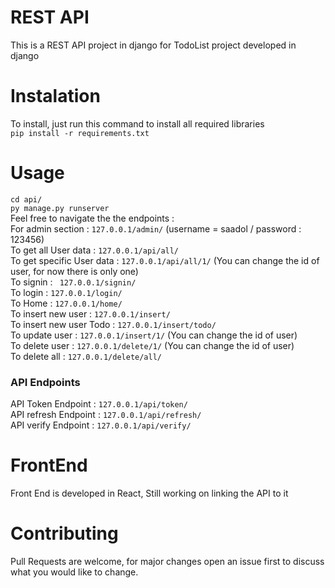 # REST API
This is a REST API project in django for TodoList project developed in django 

# Instalation
To install, just run this command to install all required libraries <br>
```pip install -r requirements.txt``` <br>
# Usage
``` cd api/ ``` <br>
``` py manage.py runserver ```<br>
Feel free to navigate the the endpoints : <br>
For admin section : ``` 127.0.0.1/admin/ ```  (username = saadol / password : 123456) <br>
To get all User data : ``` 127.0.0.1/api/all/ ``` <br>
To get specific User data : ``` 127.0.0.1/api/all/1/ ``` (You can change the id of user, for now there is only one)<br> 
To signin : ``` 127.0.0.1/signin/``` <br>
To login : ``` 127.0.0.1/login/ ``` <br>
To Home : ``` 127.0.0.1/home/ ``` <br>
To insert new user : ``` 127.0.0.1/insert/ ``` <br>
To insert new user Todo : ``` 127.0.0.1/insert/todo/ ``` <br>
To update user  : ``` 127.0.0.1/insert/1/ ``` (You can change the id of user) <br>
To delete user : ``` 127.0.0.1/delete/1/ ``` (You can change the id of user) <br> 
To delete all :  ``` 127.0.0.1/delete/all/ ``` <br>
### API Endpoints
API Token Endpoint : ``` 127.0.0.1/api/token/ ``` <br>
API refresh Endpoint : ``` 127.0.0.1/api/refresh/ ``` <br>
API verify Endpoint : ``` 127.0.0.1/api/verify/ ``` <br>

# FrontEnd 
Front End is developed in React, Still working on linking the API to it <br>
# Contributing
Pull Requests are welcome, for major changes open an issue first to discuss what you would like to change. <br>

